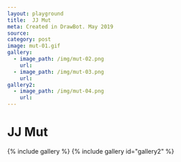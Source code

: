 ```yaml
---
layout: playground
title:  JJ Mut
meta: Created in DrawBot. May 2019
source: 
category: post
image: mut-01.gif
gallery:
  - image_path: /img/mut-02.png
    url: 
  - image_path: /img/mut-03.png
    url:
gallery2:
  - image_path: /img/mut-04.png
    url: 
---
```


# JJ Mut
{% include gallery %}
{% include gallery id="gallery2" %}

